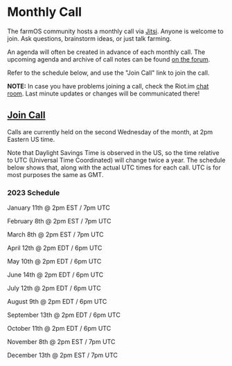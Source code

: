 # Monthly Call

The farmOS community hosts a monthly call via [Jitsi]. Anyone is welcome to join.
Ask questions, brainstorm ideas, or just talk farming.

An agenda will often be created in advance of each monthly call. The upcoming
agenda and archive of call notes can be found [on the forum](https://farmos.discourse.group/tag/community-call).

Refer to the schedule below, and use the "Join Call" link to join the call.

**NOTE:** In case you have problems joining a call, check the Riot.im [chat room].
Last minute updates or changes will be communicated there!

## [Join Call]

Calls are currently held on the second Wednesday of the month, at 2pm Eastern
US time.

Note that Daylight Savings Time is observed in the US, so the time relative to
UTC (Universal Time Coordinated) will change twice a year. The schedule below
shows that, along with the actual UTC times for each call. UTC is for most
purposes the same as GMT.

### 2023 Schedule

January 11th @ 2pm EST / 7pm UTC

February 8th @ 2pm EST / 7pm UTC

March 8th @ 2pm EST / 7pm UTC

April 12th @ 2pm EDT / 6pm UTC

May 10th @ 2pm EDT / 6pm UTC

June 14th @ 2pm EDT / 6pm UTC

July 12th @ 2pm EDT / 6pm UTC

August 9th @ 2pm EDT / 6pm UTC

September 13th @ 2pm EDT / 6pm UTC

October 11th @ 2pm EDT / 6pm UTC

November 8th @ 2pm EST / 7pm UTC

December 13th @ 2pm EST / 7pm UTC


[Jitsi]: https://meet.jit.si/
[Join Call]: /community/monthly-call/join
[chat room]: https://riot.im/app/#/room/#farmOS:matrix.org
